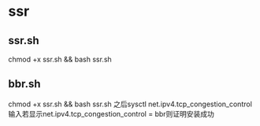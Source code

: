 # ssr
## ssr.sh
chmod +x ssr.sh && bash ssr.sh

## bbr.sh
chmod +x ssr.sh && bash ssr.sh
之后sysctl net.ipv4.tcp_congestion_control输入若显示net.ipv4.tcp_congestion_control = bbr则证明安装成功
